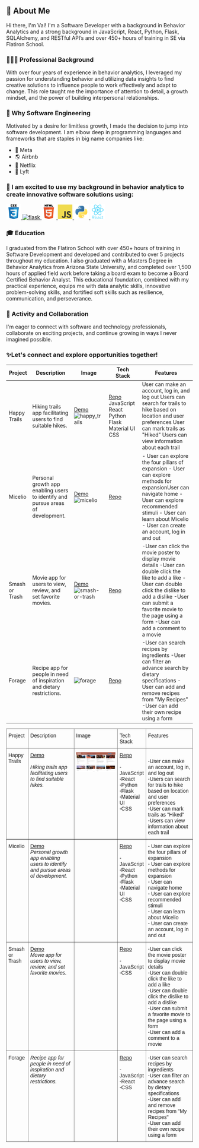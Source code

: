 ## 👋 About Me
Hi there, I'm Val! I'm a Software Developer with a background in Behavior Analytics and a strong background in JavaScript, React, Python, Flask, SQLAlchemy, and RESTful API’s and over 450+ hours of training in SE via Flatiron School. 

### 👩🏽‍🏫 Professional Background
With over four years of experience in behavior analytics, I leveraged my passion for understanding behavior and utilizing data insights to find creative solutions to influence people to work effectively and adapt to change. This role taught me the importance of attention to detail, a growth mindset, and the power of building interpersonal relationships. 

### 🚀 Why Software Engineering
Motivated by a desire for limitless growth, I made the decision to jump into software development. I am elbow deep in programming languages and frameworks that are staples in big name companies like:
- 📱 Meta
-  🌎 Airbnb
-  🎥 Netflix
-   🚗 Lyft

### 🧠 I am excited to use my background in behavior analytics to create innovative software solutions using:
<p align="left"> <a href="https://www.w3schools.com/css/" target="_blank" rel="noreferrer"> <img src="https://raw.githubusercontent.com/devicons/devicon/master/icons/css3/css3-original-wordmark.svg" alt="css3" width="40" height="40"/> </a> <a href="https://flask.palletsprojects.com/" target="_blank" rel="noreferrer"> <img src="https://www.vectorlogo.zone/logos/pocoo_flask/pocoo_flask-icon.svg" alt="flask" width="40" height="40"/> </a> <a href="https://www.w3.org/html/" target="_blank" rel="noreferrer"> <img src="https://raw.githubusercontent.com/devicons/devicon/master/icons/html5/html5-original-wordmark.svg" alt="html5" width="40" height="40"/> </a> <a href="https://developer.mozilla.org/en-US/docs/Web/JavaScript" target="_blank" rel="noreferrer"> <img src="https://raw.githubusercontent.com/devicons/devicon/master/icons/javascript/javascript-original.svg" alt="javascript" width="40" height="40"/> </a> <a href="https://www.python.org" target="_blank" rel="noreferrer"> <img src="https://raw.githubusercontent.com/devicons/devicon/master/icons/python/python-original.svg" alt="python" width="40" height="40"/> </a> <a href="https://reactjs.org/" target="_blank" rel="noreferrer"> <img src="https://raw.githubusercontent.com/devicons/devicon/master/icons/react/react-original-wordmark.svg" alt="react" width="40" height="40"/> </a> 
  
### 🎓 Education 
I graduated from the Flatiron School with over 450+ hours of training in Software Development and developed and contributed to over 5 projects throughout my education.
I also graduated with a Masters Degree in Behavior Analytics from Arizona State University, and completed over 1,500 hours of applied field work before taking a board exam to become a Board Certified Behavior Analyst. This educational foundation, combined with my practical experience, equips me with data analytic skills, innovative problem-solving skills, and fortified soft skills such as resilience, communication, and perseverance. 

### 🌱 Activity and Collaboration
I'm eager to connect with software and technology professionals, collaborate on exciting projects, and continue growing in ways I never imagined possible. 

### ✨Let's connect and explore opportunities together!




| Project        | Description                                                         | Image           | Tech Stack                                       | Features                                                                                                      |
|----------------|---------------------------------------------------------------------|-----------------|--------------------------------------------------|---------------------------------------------------------------------------------------------------------------|
| Happy Trails   |  Hiking trails app facilitating users to find suitable hikes.|[Demo](https://www.youtube.com/watch?v=g_8xGVR43OQ)  ![happy_trails](https://github.com/vcali02/vcali02/assets/122405969/8acf48c5-3062-4055-8fc7-7c685c616dc2)|[Repo](https://github.com/vcali02/Happy_Trails) JavaScript React Python Flask Material UI CSS|  User can make an account, log in, and log out Users can search for trails to hike based on location and user preferences User can mark trails as "Hiked" Users can view information about each trail                                                   |
| Micelio        | Personal growth app enabling users to identify and pursue areas of development. |[Demo](https://www.youtube.com/watch?v=HWcm-QKDm5g) ![micelio](https://github.com/vcali02/vcali02/assets/122405969/5c889672-c6f7-4b1f-96f8-c127d99d4bd6)| [Repo](https://github.com/vcali02/micelio)       | - User can explore the four pillars of expansion - User can explore methods for expansionUser can navigate home - User can explore recommended stimuli - User can learn about Micelio - User can create an account, log in and out                       |
| Smash or Trash | Movie app for users to view, review, and set favorite movies. |[Demo](https://www.youtube.com/watch?v=7v81tOzrDYk) ![smash-or-trash](https://github.com/vcali02/vcali02/assets/122405969/a189c0b7-69f3-4a14-ba6d-c1e905855675)| [Repo](https://github.com/dxyz773/smash-or-trash)       | -User can click the movie poster to display movie details  -User can double click the like to add a like -User can double click the dislike to add a dislike -User can submit a favorite movie to the page using a form -User can add a comment to a movie  |
| Forage         | Recipe app for people in need of inspiration and dietary restrictions.               | ![forage](https://github.com/vcali02/vcali02/assets/122405969/eda0429f-1edf-4913-a187-977c42113cfc)|     [Repo](https://github.com/vcali02/Forage_01)   | -User can search recipes by ingredients -User can filter an advance search by dietary specifications -User can add and remove recipes from "My Recipes" -User can add their own recipe using a form                                                         |



<style type="text/css">
.tg  {border-collapse:collapse;border-spacing:0;}
.tg td{border-color:black;border-style:solid;border-width:1px;font-family:Arial, sans-serif;font-size:14px;
  overflow:hidden;padding:10px 5px;word-break:normal;}
.tg th{border-color:black;border-style:solid;border-width:1px;font-family:Arial, sans-serif;font-size:14px;
  font-weight:normal;overflow:hidden;padding:10px 5px;word-break:normal;}
.tg .tg-0pky{border-color:inherit;text-align:left;vertical-align:top}
</style>
<table class="tg">
<thead>
  <tr>
    <th class="tg-0pky">Project</th>
    <th class="tg-0pky">Description</th>
    <th class="tg-0pky">Image</th>
    <th class="tg-0pky">Tech Stack</th>
    <th class="tg-0pky">Features</th>
  </tr>
</thead>
<tbody>
  <tr>
    <td class="tg-0pky">Happy Trails</td>
    <td class="tg-0pky"><a href="https://www.youtube.com/watch?v=g_8xGVR43OQ" target="_blank" rel="noopener noreferrer">Demo</a><br><br><span style="font-weight:400;font-style:italic">Hiking trails app facilitating users to find suitable hikes.</span></td>
    <td class="tg-0pky"><img src="happy_trails.png" /></td>
    <td class="tg-0pky"><a href="https://github.com/vcali02/Happy_Trails" target="_blank" rel="noopener noreferrer">Repo</a><br><br>-JavaScript<br>-React<br>-Python<br>-Flask<br>-Material UI<br>-CSS</td>
    <td class="tg-0pky"><br><span style="font-weight:400;font-style:normal">-User can make an account, log in, and log out</span><br>-Users can search for trails to hike based on location and user preferences<br><span style="font-weight:400;font-style:normal">-User can mark trails as "Hiked"</span><br><span style="font-weight:400;font-style:normal">-Users can view information about each trail</span><br></td>
  </tr>
  <tr>
    <td class="tg-0pky">Micelio</td>
    <td class="tg-0pky"><a href="https://www.youtube.com/watch?v=HWcm-QKDm5g" target="_blank" rel="noopener noreferrer">Demo</a><br><span style="font-weight:400;font-style:italic;text-decoration:none">Personal growth app enabling users to identify and pursue areas of development.</span></td>
    <td class="tg-0pky"></td>
    <td class="tg-0pky"><a href="https://github.com/vcali02/micelio" target="_blank" rel="noopener noreferrer">Repo</a><br><br>-JavaScript<br>-React<br>-Python<br>-Flask<br>-Material UI<br>-CSS<br></td>
    <td class="tg-0pky">- User can explore the four pillars of expansion<br>- User can explore methods for expansion<br>- User can navigate home<br>- User can explore recommended stimuli<br>- User can learn about Micelio<br>- User can create an account, log in and out</td>
  </tr>
  <tr>
    <td class="tg-0pky">Smash or Trash</td>
    <td class="tg-0pky"><a href="https://www.youtube.com/watch?v=7v81tOzrDYk" target="_blank" rel="noopener noreferrer">Demo</a><br><span style="font-weight:400;font-style:italic;text-decoration:none">Movie app for users to view, review, and set favorite movies.</span></td>
    <td class="tg-0pky"> </td>
    <td class="tg-0pky"><a href="https://github.com/dxyz773/smash-or-trash" target="_blank" rel="noopener noreferrer">Repo</a><br><br>-JavaScript<br>-CSS<br></td>
    <td class="tg-0pky">-User can click the movie poster to display movie details <br>-User can double click the like to add a like<br>-User can double click the dislike to add a dislike<br>-User can submit a favorite movie to the page using a form<br>-User can add a comment to a movie </td>
  </tr>
  <tr>
    <td class="tg-0pky">Forage</td>
    <td class="tg-0pky"><span style="font-style:italic">Recipe app for people in need of inspiration and dietary restrictions.</span></td>
    <td class="tg-0pky"></td>
    <td class="tg-0pky"><a href="https://github.com/vcali02/Forage_01" target="_blank" rel="noopener noreferrer">Repo</a><br><br>-JavaScript<br>-React<br>-CSS<br></td>
    <td class="tg-0pky">-User can search recipes by ingredients<br>-User can filter an advance search by dietary specifications<br>-User can add and remove recipes from "My Recipes"<br>-User can add their own recipe using a form</td>
  </tr>
</tbody>
</table>

